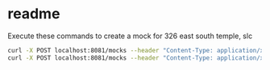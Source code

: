 # readme

Execute these commands to create a mock for 326 east south temple, slc

```bash
curl -X POST localhost:8081/mocks --header "Content-Type: application/x-yaml" --data-binary "@AddressPoints.findAddressCandidates.yml"
curl -X POST localhost:8081/mocks --header "Content-Type: application/x-yaml" --data-binary "@Roads.findAddressCandidates.yml"
```
